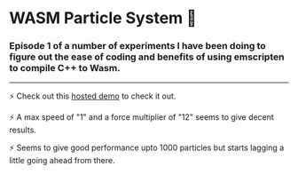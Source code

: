 # WASM Particle System :confetti_ball:

### Episode 1 of a number of experiments I have been doing to figure out the ease of coding and benefits of using emscripten to compile C++ to Wasm.
---
:zap: Check out this [hosted demo](https://angad-k.github.io/WASM-particle-system/) to check it out. 

:zap: A max speed of "1" and a force multiplier of "12" seems to give decent results.

:zap: Seems to give good performance upto 1000 particles but starts lagging a little going ahead from there.
